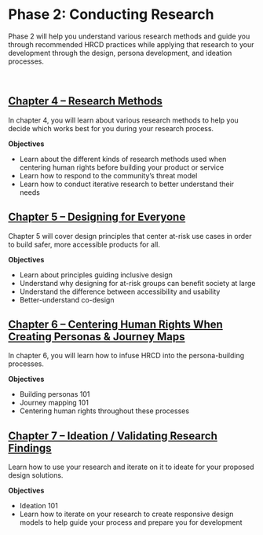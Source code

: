 # Phase 2: Conducting Research

Phase 2 will help you understand various research methods and guide you through recommended HRCD practices while applying that research to your development through the design, persona development, and ideation processes.

<br />

## [Chapter 4 – Research Methods](research/4.md)

In chapter 4, you will learn about various research methods to help you decide which works best for you during your research process.

**Objectives**

- Learn about the different kinds of research methods used when centering human rights before building your product or service
- Learn how to respond to the community’s threat model
- Learn how to conduct iterative research to better understand their needs

## [Chapter 5 – Designing for Everyone](research/5.md)

Chapter 5 will cover design principles that center at-risk use cases in order to build safer, more accessible products for all.

**Objectives**

- Learn about principles guiding inclusive design
- Understand why designing for at-risk groups can benefit society at large
- Understand the difference between accessibility and usability
- Better-understand co-design

## [Chapter 6 – Centering Human Rights When Creating Personas & Journey Maps](research/6.md)

In chapter 6, you will learn how to infuse HRCD into the persona-building processes.

**Objectives**

- Building personas 101
- Journey mapping 101
- Centering human rights throughout these processes

## [Chapter 7 – Ideation / Validating Research Findings](research/7.md)

Learn how to use your research and iterate on it to ideate for your proposed design solutions.

**Objectives**

- Ideation 101
- Learn how to iterate on your research to create responsive design models to help guide your process and prepare you for development
